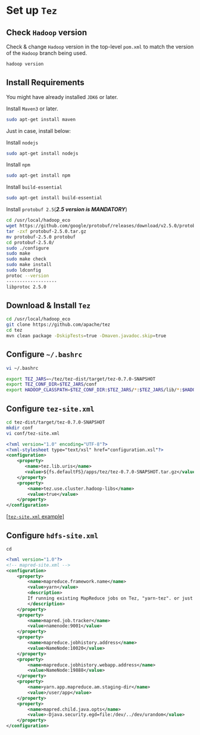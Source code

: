 


# Set up ```Tez```

## Check ```Hadoop``` version
Check & change ```Hadoop``` version in the top-level ```pom.xml``` to match the version of the ```Hadoop``` branch being used.
```sh
hadoop version
```

## Install Requirements
You might have already installed ```JDK6``` or later.

Install ```Maven3``` or later.

```sh
sudo apt-get install maven
```


Just in case, install below:

Install ```nodejs```
```sh
sudo apt-get install nodejs
```

Install ```npm```
```sh
sudo apt-get install npm
```

Install ```build-essential```
```sh
sudo apt-get install build-essential
```

Install ```protobuf 2.5```(**_2.5 version is MANDATORY_**)

```sh
cd /usr/local/hadoop_eco
wget https://github.com/google/protobuf/releases/download/v2.5.0/protobuf-2.5.0.tar.gz
tar -zxf protobuf-2.5.0.tar.gz 
mv protobuf-2.5.0 protobuf
cd protobuf-2.5.0/
sudo ./configure
sudo make
sudo make check
sudo make install
sudo ldconfig
protoc --version 
-------------------
libprotoc 2.5.0

```


## Download & Install ```Tez```
```sh
cd /usr/local/hadoop_eco
git clone https://github.com/apache/tez
cd tez
mvn clean package -DskipTests=true -Dmaven.javadoc.skip=true
```


## Configure ```~/.bashrc```

```sh
vi ~/.bashrc
```
```sh
export TEZ_JARS=~/tez/tez-dist/target/tez-0.7.0-SNAPSHOT
export TEZ_CONF_DIR=$TEZ_JARS/conf
export HADOOP_CLASSPATH=$TEZ_CONF_DIR:$TEZ_JARS/*:$TEZ_JARS/lib/*:$HADOOP_CLASSPATH
```


## Configure ```tez-site.xml```
```sh
cd tez-dist/target/tez-0.7.0-SNAPSHOT
mkdir conf
vi conf/tez-site.xml
```
```xml
<?xml version="1.0" encoding="UTF-8"?>
<?xml-stylesheet type="text/xsl" href="configuration.xsl"?>
<configuration>
    <property>
       <name>tez.lib.uris</name>
       <value>${fs.defaultFS}/apps/tez/tez-0.7.0-SNAPSHOT.tar.gz</value>
    </property>
    <property>
        <name>tez.use.cluster.hadoop-libs</name>
        <value>true</value>
    </property>
</configuration>
```
[[```tez-site.xml``` example]](https://github.com/dawkiny/Hadoop/edit/master/scripts/hadoop_ecosystem/tez-site.xml)

## Configure ```hdfs-site.xml```
```
cd 
```
```xml
<?xml version="1.0"?>
<!-- mapred-site.xml -->
<configuration>
    <property>
        <name>mapreduce.framework.name</name>
        <value>yarn</value>
        <description>
        If running existing MapReduce jobs on Tez, "yarn-tez". or just "yarn"
        </description>
    </property>
    <property>
        <name>mapred.job.tracker</name>
        <value>namenode:9001</value>
    </property>
    <property>
        <name>mapreduce.jobhistory.address</name>
        <value>NameNode:10020</value>
    </property>
    <property>
        <name>mapreduce.jobhistory.webapp.address</name>
        <value>NameNode:19888</value>
    </property>
    <property>
        <name>yarn.app.mapreduce.am.staging-dir</name>
        <value>/user/app</value>
    </property>
    <property>
        <name>mapred.child.java.opts</name>
        <value>-Djava.security.egd=file:/dev/../dev/urandom</value>
    </property>
</configuration>
```
